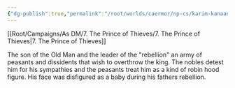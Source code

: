 ```yaml
---
{"dg-publish":true,"permalink":"/root/worlds/caermor/np-cs/karim-kanaan/","tags":["Chaia"]}
---
```


[[Root/Campaigns/As DM/7. The Prince of Thieves/7. The Prince of Thieves\|7. The Prince of Thieves]]

The son of the Old Man and the leader of the "rebellion" an army of peasants and dissidents that wish to overthrow the king. The nobles detest him for his sympathies and the peasants treat him as a kind of robin hood figure. His face was disfigured as a baby during his fathers rebellion.